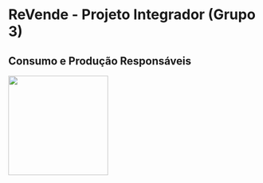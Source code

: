 # ReVende - Projeto Integrador (Grupo 3)
## Consumo e Produção Responsáveis
<img src="https://brasil.un.org/profiles/undg_country/themes/custom/undg/images/SDGs/pt-br/SDG-12.svg" width="200" />

